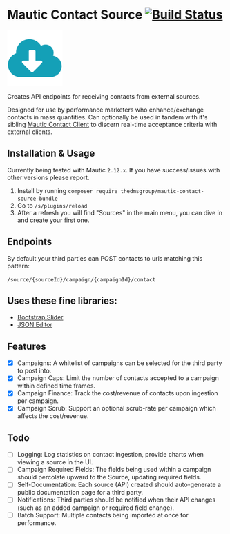 # Mautic Contact Source [![Build Status](https://travis-ci.org/TheDMSGroup/mautic-contact-source.svg?branch=master)](https://travis-ci.org/TheDMSGroup/mautic-contact-source)

![](./Assets/img/source.png)

Creates API endpoints for receiving contacts from external sources.

Designed for use by performance marketers who enhance/exchange contacts in mass quantities.
Can optionally be used in tandem with it's sibling [Mautic Contact Client](https://github.com/TheDMSGroup/mautic-contact-client)
to discern real-time acceptance criteria with external clients.

## Installation & Usage

Currently being tested with Mautic `2.12.x`.
If you have success/issues with other versions please report.

1. Install by running `composer require thedmsgroup/mautic-contact-source-bundle`
2. Go to `/s/plugins/reload`
3. After a refresh you will find "Sources" in the main menu, you can dive in and create your first one.

## Endpoints

By default your third parties can POST contacts to urls matching this pattern:

`/source/{sourceId}/campaign/{campaignId}/contact`

## Uses these fine libraries:

* [Bootstrap Slider](https://github.com/seiyria/bootstrap-slider)
* [JSON Editor](https://github.com/json-editor/json-editor)

## Features
- [x] Campaigns: A whitelist of campaigns can be selected for the third party to post into.
- [x] Campaign Caps: Limit the number of contacts accepted to a campaign within defined time frames.
- [x] Campaign Finance: Track the cost/revenue of contacts upon ingestion per campaign.
- [x] Campaign Scrub: Support an optional scrub-rate per campaign which affects the cost/revenue.

## Todo
- [ ] Logging: Log statistics on contact ingestion, provide charts when viewing a source in the UI.
- [ ] Campaign Required Fields: The fields being used within a campaign should percolate upward to the Source, updating required fields.
- [ ] Self-Documentation: Each source (API) created should auto-generate a public documentation page for a third party. 
- [ ] Notifications: Third parties should be notified when their API changes (such as an added campaign or required field change).
- [ ] Batch Support: Multiple contacts being imported at once for performance.
